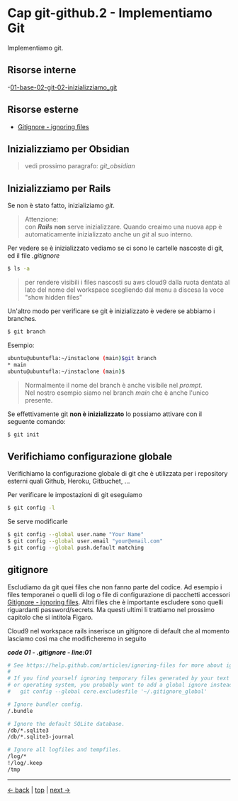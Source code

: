 # <a name="top"></a> Cap git-github.2 - Implementiamo Git

Implementiamo git.



## Risorse interne

-[01-base-02-git-02-inizializziamo_git]()



## Risorse esterne

- [Gitignore - ignoring files](https://help.github.com/articles/ignoring-files)



## Inizializziamo per Obsidian

> vedi prossimo paragrafo: *git_obsidian*



## Inizializziamo per Rails

Se non è stato fatto, inizializiamo *git*.

> Attenzione: <br/>
> con ***Rails*** **non** serve inizializzare. Quando creaimo una nuova app è automaticamente inizializzato anche un *git* al suo interno.

Per vedere se è inizializzato vediamo se ci sono le cartelle nascoste di git, ed il file *.gitignore*

```bash
$ ls -a
```

> per rendere visibili i files nascosti su aws cloud9 dalla ruota dentata al lato del nome del workspace scegliendo dal menu a discesa la voce "show hidden files"

Un'altro modo per verificare se git è inizializzato è vedere se abbiamo i branches.

```bash
$ git branch
```

Esempio:

```bash
ubuntu@ubuntufla:~/instaclone (main)$git branch
* main
ubuntu@ubuntufla:~/instaclone (main)$
```

> Normalmente il nome del branch è anche visibile nel *prompt*. <br/>
> Nel nostro esempio siamo nel branch *main* che è anche l'unico presente.


Se effettivamente git **non è inizializzato** lo possiamo attivare con il seguente comando:

```bash
$ git init
```



## Verifichiamo configurazione globale 

Verifichiamo la configurazione globale di git che è utilizzata per i repository esterni quali Github, Heroku, Gitbuchet, ...

Per verificare le impostazioni di git eseguiamo

```bash
$ git config -l
```

Se serve modificarle

```bash
$ git config --global user.name "Your Name"
$ git config --global user.email "your@email.com"
$ git config --global push.default matching
```



## gitignore

Escludiamo da git quei files che non fanno parte del codice. Ad esempio i files temporanei o quelli di log o file di configurazione di 
pacchetti accessori [Gitignore - ignoring files](https://help.github.com/articles/ignoring-files).
Altri files che è importante escludere sono quelli riguardanti password/secrets. Ma questi ultimi li trattiamo nel prossimo capitolo che si 
intitola Figaro.

Cloud9 nel workspace rails inserisce un gitignore di default che al momento lasciamo così ma che modificheremo in seguito

***code 01 - .gitignore - line:01***

```bash
# See https://help.github.com/articles/ignoring-files for more about ignoring files.
#
# If you find yourself ignoring temporary files generated by your text editor
# or operating system, you probably want to add a global ignore instead:
#   git config --global core.excludesfile '~/.gitignore_global'

# Ignore bundler config.
/.bundle

# Ignore the default SQLite database.
/db/*.sqlite3
/db/*.sqlite3-journal

# Ignore all logfiles and tempfiles.
/log/*
!/log/.keep
/tmp
```



---

[<- back](https://github.com/flaviobordonidev/leanpubabrandnewcms/blob/master/code_references/git_github/01-overview-it.md)
 | [top](#top) |
[next ->](https://github.com/flaviobordonidev/leanpubabrandnewcms/blob/master/code_references/git_github/03_00-git-ssh-keys-it.md)
